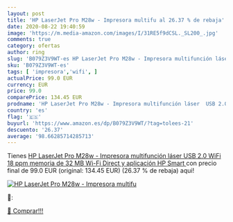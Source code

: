 ```yaml
---
layout: post
title: 'HP LaserJet Pro M28w - Impresora multifu al 26.37 % de rebaja'
date: 2020-08-22 19:40:59
image: 'https://m.media-amazon.com/images/I/31RE5f9dCSL._SL200_.jpg'
comments: true
category: ofertas
author: ring
slug: 'B079Z3V9WT-es HP LaserJet Pro M28w - Impresora multifunción láser USB...'
sku: 'B079Z3V9WT-es'
tags: [ 'impresora','wifi', ]
actualPrice: 99.0 EUR
currency: EUR
price: 99.0
comparePrice: 134.45 EUR
prodname: 'HP LaserJet Pro M28w - Impresora multifunción láser  USB 2.0  WiFi  18 ppm  memoria de 32 MB  Wi-Fi Direct y aplicación HP Smart '
country: 'es'
flag: '🇪🇸'
buyurl: 'https://www.amazon.es/dp/B079Z3V9WT/?tag=tolees-21'
descuento: '26.37'
average: '98.66285714285713'
---
```


Tienes [HP LaserJet Pro M28w - Impresora multifunción láser  USB 2.0  WiFi  18 ppm  memoria de 32 MB  Wi-Fi Direct y aplicación HP Smart ](https://www.amazon.es/dp/B079Z3V9WT/?tag=tolees-21) con precio final de  99.0 EUR (original: 134.45 EUR) (26.37 %  de rebaja) aqui!

[![HP LaserJet Pro M28w - Impresora multifu](https://m.media-amazon.com/images/I/31RE5f9dCSL._SL200_.jpg)](https://www.amazon.es/dp/B079Z3V9WT/?tag=tolees-21)

🔎:


[🛒 Comprar!!!](https://www.amazon.es/dp/B079Z3V9WT/?tag=tolees-21)
